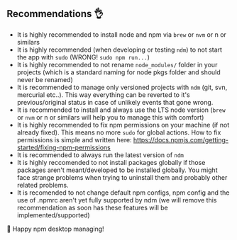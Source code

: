 ## Recommendations :ok_hand:

- It is highly recommended to install node and npm via `brew` or `nvm` or n or similars
- It is highly recommended (when developing or testing `ndm`) to not start the app with `sudo` (WRONG! `sudo npm run...`)
- It is highly recommended to not rename `node_modules/` folder in your projects (which is a standard naming for node pkgs folder and should never be renamed)
- It is recommended to manage only versioned projects with `ndm` (git, svn, mercurial etc..). This way everything can be reverted to it's previous/original status in case of unlikely events that gone wrong.
- It is recommended to install and always use the LTS node version (`brew` or `nvm` or n or similars will help you to manage this with comfort)
- It is highly recommended to fix npm permissions on your machine (if not already fixed). This means no more `sudo` for global actions. How to fix permissions is simple and written here: https://docs.npmjs.com/getting-started/fixing-npm-permissions
- It is recommended to always run the latest version of `ndm`
- It is highly reccomended to not install packages globally if those packages aren't meant/developed to be installed globally.  You might face strange problems when trying to uninstall them and probably other related problems.
- It is recomended to not change default npm configs, npm config and the use of .npmrc aren't yet fully supported by ndm (we will remove this recommendation as soon has these features will be implemented/supported)

🌈 Happy npm desktop managing!
